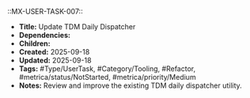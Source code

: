 ::MX-USER-TASK-007::
- **Title:** Update TDM Daily Dispatcher
- **Dependencies:** 
- **Children:** 
- **Created:** 2025-09-18
- **Updated:** 2025-09-18
- **Tags:** #Type/UserTask, #Category/Tooling, #Refactor, #metrica/status/NotStarted, #metrica/priority/Medium
- **Notes:** Review and improve the existing TDM daily dispatcher utility.